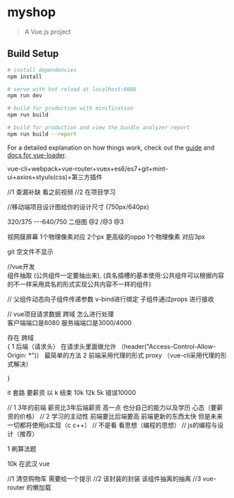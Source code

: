 # myshop

> A Vue.js project

## Build Setup

``` bash
# install dependencies
npm install

# serve with hot reload at localhost:8080
npm run dev

# build for production with minification
npm run build

# build for production and view the bundle analyzer report
npm run build --report
```

For a detailed explanation on how things work, check out the [guide](http://vuejs-templates.github.io/webpack/) and [docs for vue-loader](http://vuejs.github.io/vue-loader).







vue-cli+webpack+vue-router+vuex+es6/es7+git+mint-ui+axios+styuls(css)+第三方插件

//1 查漏补缺 看之前视频 
//2 在项目学习


//移动端项目设计图给你的设计尺寸 (750px/640px)

320/375    ---640/750       二倍图   @2   /@3  @3  

视网膜屏幕  1个物理像素对应 2个px    更高级的oppo 1个物理像素 对应3px


git 空文件不显示 



//vue开发   
组件抽取 (公共组件一定要抽出来),
(具名插槽的基本使用:公共组件可以根据内容的不一样采用具名的形式实现公共内容不一样的组件)

// 父组件动态向子组件传递参数  v-bind进行绑定   子组件通过props 进行接收 


// vue项目请求数据 跨域 怎么进行处理   
客户端端口是8080 
服务端端口是3000/4000  

存在 跨域   
 {
   1   后端（请求头）    在请求头里面做允许 （header("Access-Control-Allow-Origin: *")） 最简单的方法 
   2  前端采用代理的形式  proxy （vue-cli采用代理的形式解决）

}



it 套路  要薪资 以 k 结束   10k  12k   5k     错误10000

// 1  3年的前端 薪资比3年后端薪资 高一点    也分自己的能力以及学历 心态（要薪资的价格）
// 2  学习的主动性 前端要比后端要高 前端更新的东西太快    但是未来一切都将使用js实现（c c++） 
// 不是看 看思想（编程的思想）
// js的编程与设计（推荐）


   1  刷算法题


10k 在武汉    vue



//1  清空购物车 需要给一个提示
//2  该封装的封装 该组件抽离的抽离
//3  vue-router 的懒加载


